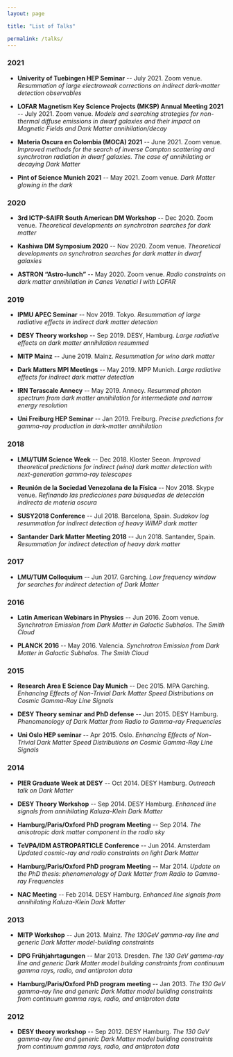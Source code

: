 ```yaml
---
layout: page

title: "List of Talks"

permalink: /talks/
---
```


### 2021

* **Univerity of Tuebingen HEP Seminar** -- July 2021. Zoom venue. 
*Resummation of large electroweak corrections on indirect dark-matter detection observables*

* **LOFAR Magnetism Key Science Projects (MKSP) Annual Meeting 2021** -- July 2021. Zoom venue.
*Models and searching strategies for non-thermal diffuse emissions in dwarf galaxies and their impact on Magnetic Fields and Dark Matter annihilation/decay*

* **Materia Oscura en Colombia (MOCA) 2021** -- June 2021. Zoom venue.
*Improved methods for the search of inverse Compton scattering and synchrotron radiation in dwarf galaxies. The case of annihilating or decaying Dark Matter*

* **Pint of Science Munich 2021** -- May 2021. Zoom venue. 
*Dark Matter glowing in the dark*

### 2020

* **3rd ICTP-SAIFR South American DM Workshop** -- Dec 2020. Zoom venue. 
*Theoretical developments on synchrotron searches for dark matter*

* **Kashiwa DM Symposium 2020** -- Nov 2020.  Zoom venue. 
*Theoretical developments on synchrotron searches for dark matter in dwarf galaxies*

* **ASTRON “Astro-lunch”** -- May 2020. Zoom venue. 
*Radio constraints on dark matter annihilation in Canes Venatici I with LOFAR*

### 2019

* **IPMU APEC Seminar** -- Nov 2019. Tokyo. 
*Resummation of large radiative effects in indirect dark matter detection*

* **DESY Theory workshop** -- Sep 2019. DESY, Hamburg. 
*Large radiative effects on dark matter annihilation resummed*

* **MITP Mainz** -- June 2019. Mainz. 
*Resummation for wino dark matter*

* **Dark Matters MPI Meetings** -- May 2019. MPP Munich. 
*Large radiative effects for indirect dark matter detection*

* **IRN Terascale Annecy** -- May 2019. Annecy.
*Resummed photon spectrum from dark matter annihilation for intermediate and narrow energy resolution*

* **Uni Freiburg HEP Seminar** -- Jan 2019. Freiburg.
*Precise predictions for gamma-ray production in dark-matter annihilation*

### 2018

* **LMU/TUM Science Week** -- Dec 2018. Kloster Seeon. 
*Improved theoretical predictions for indirect (wino) dark matter detection with next-generation gamma-ray telescopes* 

* **Reunión de la Sociedad Venezolana de la Física** -- Nov 2018. Skype venue.
*Refinando las predicciones para búsquedas de detección indirecta de materia oscura*

* **SUSY2018 Conference** -- Jul 2018. Barcelona, Spain. 
*Sudakov log resummation for indirect detection of heavy WIMP dark matter*

* **Santander Dark Matter Meeting 2018** -- Jun 2018. Santander, Spain.
*Resummation for indirect detection of heavy dark matter*

### 2017

* **LMU/TUM Colloquium** -- Jun 2017. Garching. 
*Low frequency window for searches for indirect detection of Dark Matter*

### 2016

* **Latin American Webinars in Physics** -- Jun 2016. Zoom venue. 
*Synchrotron Emission from Dark Matter in Galactic Subhalos. The Smith Cloud*

* **PLANCK 2016** -- May 2016. Valencia. 
*Synchrotron Emission from Dark Matter in Galactic Subhalos. The Smith Cloud*

### 2015

* **Research Area E Science Day Munich** -- Dec 2015. MPA Garching. 
*Enhancing Effects of Non-Trivial Dark Matter Speed Distributions on Cosmic Gamma-Ray Line Signals*

* **DESY Theory seminar and PhD defense** -- Jun 2015. DESY Hamburg. 
*Phenomenology of Dark Matter from Radio to Gamma-ray Frequencies*

* **Uni Oslo HEP seminar** -- Apr 2015. Oslo.
*Enhancing Effects of Non-Trivial Dark Matter Speed Distributions on Cosmic Gamma-Ray Line Signals*

### 2014

* **PIER Graduate Week at DESY** -- Oct 2014. DESY Hamburg. 
*Outreach talk on Dark Matter*

* **DESY Theory Workshop** -- Sep 2014. DESY Hamburg. 
*Enhanced line signals from annihilating Kaluza-Klein Dark Matter*

* **Hamburg/Paris/Oxford PhD program Meeting** -- Sep 2014. 
*The anisotropic dark matter component in the radio sky*

* **TeVPA/IDM ASTROPARTICLE Conference** -- Jun 2014. Amsterdam
*Updated cosmic-ray and radio constraints on light Dark Matter*

* **Hamburg/Paris/Oxford PhD program Meeting** -- Mar 2014. 
*Update on the PhD thesis: phenomenology of Dark Matter from Radio to Gamma-ray Frequencies*

* **NAC Meeting** -- Feb 2014. DESY Hamburg. 
*Enhanced line signals from annihilating Kaluza-Klein Dark Matter*

### 2013

* **MITP Workshop** -- Jun 2013. Mainz. 
*The 130GeV gamma-ray line and generic Dark Matter model-building constraints*

* **DPG Frühjahrtagungen** -- Mar 2013. Dresden. 
*The 130 GeV gamma-ray line and generic Dark Matter model building constraints from continuum gamma rays, radio, and antiproton data*

* **Hamburg/Paris/Oxford PhD program meeting** -- Jan 2013. 
*The 130 GeV gamma-ray line and generic Dark Matter model building constraints from continuum gamma rays, radio, and antiproton data*

### 2012

* **DESY theory workshop** -- Sep 2012. DESY Hamburg. 
*The 130 GeV gamma-ray line and generic Dark Matter model building constraints from continuum gamma rays, radio, and antiproton data*

